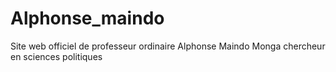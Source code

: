 # Alphonse_maindo
Site web officiel de professeur ordinaire Alphonse Maindo Monga chercheur en sciences politiques 
